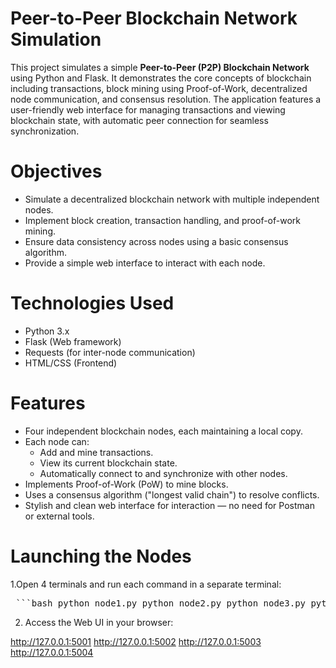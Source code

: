 # Peer-to-Peer Blockchain Network Simulation

This project simulates a simple **Peer-to-Peer (P2P) Blockchain Network** using Python and Flask. It demonstrates the core concepts of blockchain including transactions, block mining using Proof-of-Work, decentralized node communication, and consensus resolution. The application features a user-friendly web interface for managing transactions and viewing blockchain state, with automatic peer connection for seamless synchronization.

# Objectives

- Simulate a decentralized blockchain network with multiple independent nodes.
- Implement block creation, transaction handling, and proof-of-work mining.
- Ensure data consistency across nodes using a basic consensus algorithm.
- Provide a simple web interface to interact with each node.

# Technologies Used

- Python 3.x
- Flask (Web framework)
- Requests (for inter-node communication)
- HTML/CSS (Frontend)

# Features

- Four independent blockchain nodes, each maintaining a local copy.
- Each node can:
  - Add and mine transactions.
  - View its current blockchain state.
  - Automatically connect to and synchronize with other nodes.
- Implements Proof-of-Work (PoW) to mine blocks.
- Uses a consensus algorithm ("longest valid chain") to resolve conflicts.
- Stylish and clean web interface for interaction — no need for Postman or external tools.

# Launching the Nodes
1.Open 4 terminals and run each command in a separate terminal:

<pre> ```bash python node1.py python node2.py python node3.py python node4.py ``` </pre>

2. Access the Web UI in your browser:

http://127.0.0.1:5001
http://127.0.0.1:5002
http://127.0.0.1:5003
http://127.0.0.1:5004


